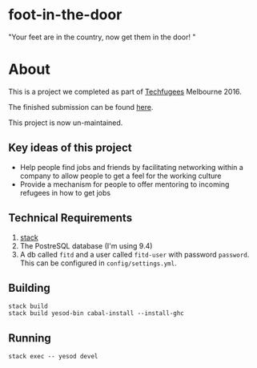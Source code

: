 # foot-in-the-door
"Your feet are in the country, now get them in the door!
"

# About

This is a project we completed as part of [Techfugees](http://techfugees.com/) Melbourne 2016.

The finished submission can be found [here](http://devpost.com/software/foot-in-the-door).

This project is now un-maintained.

## Key ideas of this project

- Help people find jobs and friends by facilitating networking within a company
  to allow people to get a feel for the working culture
- Provide a mechanism for people to offer mentoring to incoming refugees in how
  to get jobs


## Technical Requirements

1. [stack](http://docs.haskellstack.org/en/stable/README/)
1. The PostreSQL database (I'm using 9.4)
1. A db called `fitd` and a user called `fitd-user` with password `password`. This can be
  configured in `config/settings.yml`.


## Building

````
stack build
stack build yesod-bin cabal-install --install-ghc
````

## Running
````
stack exec -- yesod devel
````
